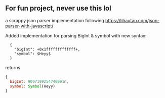 ## For fun project, never use this lol

a scrappy json parser implementation following https://lihautan.com/json-parser-with-javascript/

Added implementation for parsing BigInt & symbol with new syntax:

```
  {
    "bigInt": +0x1fffffffffffff+,
    "symbol": $Heyy$
  }
```
returns

```js
{
  bigInt: 9007199254740991n,
  symbol: Symbol(Heyy) 
}
```
